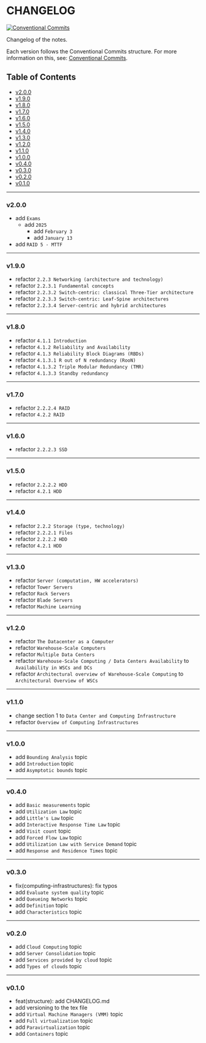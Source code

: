 <h1>CHANGELOG</h1>

[![Conventional Commits](https://img.shields.io/badge/Conventional%20Commits-1.0.0-%23FE5196?logo=conventionalcommits&logoColor=white)](https://conventionalcommits.org)

Changelog of the notes.

Each version follows the Conventional Commits structure. For more information on this, see: [Conventional Commits](https://www.conventionalcommits.org/en/v1.0.0/).


<h2>Table of Contents</h2>

- [v2.0.0](#v200)
- [v1.9.0](#v190)
- [v1.8.0](#v180)
- [v1.7.0](#v170)
- [v1.6.0](#v160)
- [v1.5.0](#v150)
- [v1.4.0](#v140)
- [v1.3.0](#v130)
- [v1.2.0](#v120)
- [v1.1.0](#v110)
- [v1.0.0](#v100)
- [v0.4.0](#v040)
- [v0.3.0](#v030)
- [v0.2.0](#v020)
- [v0.1.0](#v010)

--------------------

### v2.0.0

- add `Exams`
  - add `2025`
    - add `February 3`
    - add `January 13`
- add `RAID 5 - MTTF`

--------------------

### v1.9.0

- refactor `2.2.3 Networking (architecture and technology)`
- refactor `2.2.3.1 Fundamental concepts`
- refactor `2.2.3.2 Switch-centric: classical Three-Tier architecture`
- refactor `2.2.3.3 Switch-centric: Leaf-Spine architectures`
- refactor `2.2.3.4 Server-centric and hybrid architectures`

--------------------

### v1.8.0

- refactor `4.1.1 Introduction`
- refactor `4.1.2 Reliability and Availability`
- refactor `4.1.3 Reliability Block Diagrams (RBDs)`
- refactor `4.1.3.1 R out of N redundancy (RooN)`
- refactor `4.1.3.2 Triple Modular Redundancy (TMR)`
- refactor `4.1.3.3 Standby redundancy`

--------------------

### v1.7.0

- refactor `2.2.2.4 RAID`
- refactor `4.2.2 RAID`

--------------------

### v1.6.0

- refactor `2.2.2.3 SSD`

--------------------

### v1.5.0

- refactor `2.2.2.2 HDD`
- refactor `4.2.1 HDD`

--------------------

### v1.4.0

- refactor `2.2.2 Storage (type, technology)`
- refactor `2.2.2.1 Files`
- refactor `2.2.2.2 HDD`
- refactor `4.2.1 HDD`

--------------------

### v1.3.0

- refactor `Server (computation, HW accelerators)`
- refactor `Tower Servers`
- refactor `Rack Servers`
- refactor `Blade Servers`
- refactor `Machine Learning`

--------------------

### v1.2.0

- refactor `The Datacenter as a Computer`
- refactor `Warehouse-Scale Computers`
- refactor `Multiple Data Centers`
- refactor `Warehouse-Scale Computing / Data Centers Availability` to `Availability in WSCs and DCs`
- refactor `Architectural overview of Warehouse-Scale Computing` to `Architectural Overview of WSCs`

--------------------

### v1.1.0

- change section 1 to `Data Center and Computing Infrastructure`
- refactor `Overview of Computing Infrastructures`

--------------------

### v1.0.0

- add `Bounding Analysis` topic
- add `Introduction` topic
- add `Asymptotic bounds` topic

--------------------

### v0.4.0

- add `Basic measurements` topic
- add `Utilization Law` topic
- add `Little's Law` topic
- add `Interactive Response Time Law` topic
- add `Visit count` topic
- add `Forced Flow Law` topic
- add `Utilization Law with Service Demand` topic
- add `Response and Residence Times` topic

--------------------

### v0.3.0

- fix(computing-infrastructures): fix typos
- add `Evaluate system quality` topic
- add `Queueing Networks` topic
- add `Definition` topic
- add `Characteristics` topic

--------------------

### v0.2.0

- add `Cloud Computing` topic
- add `Server Consolidation` topic
- add `Services provided by cloud` topic
- add `Types of clouds` topic

--------------------

### v0.1.0

- feat(structure): add CHANGELOG.md
- add versioning to the tex file
- add `Virtual Machine Managers (VMM)` topic
- add `Full virtualization` topic
- add `Paravirtualization` topic
- add `Containers` topic
